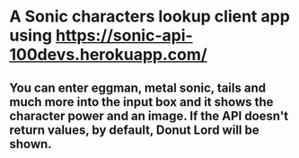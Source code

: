 # A Sonic characters lookup client app using https://sonic-api-100devs.herokuapp.com/

## You can enter eggman, metal sonic, tails and much more into the input box and it shows the character power and an image. If the API doesn't return values, by default, Donut Lord will be shown.